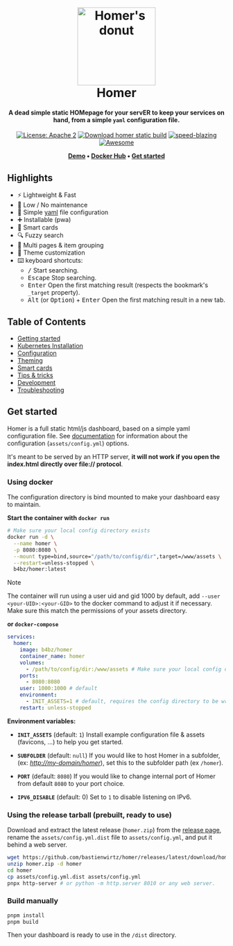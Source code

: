 <h1 align="center">
 <img
  width="180"
  alt="Homer's donut"
  src="https://edas-hz.oss-cn-hangzhou.aliyuncs.com/edas-apps/charts-store/homer/image/logo.png">
    <br/>
    Homer
</h1>

<h4 align="center">
 A dead simple static <strong>HOM</strong>epage for your serv<strong>ER</strong> to keep your services on hand, from a simple <code>yaml</code> configuration file.
</h4>
<p align="center">
 <a href="https://opensource.org/licenses/Apache-2.0"><img
  alt="License: Apache 2"
  src="https://edas-hz.oss-cn-hangzhou.aliyuncs.com/edas-apps/charts-store/homer/image/License-Apache_202.0-blue.svg"></a>
  <a href="https://github.com/bastienwirtz/homer/releases/latest/download/homer.zip"><img
  alt="Download homer static build"
  src="https://edas-hz.oss-cn-hangzhou.aliyuncs.com/edas-apps/charts-store/homarr/68747470733a2f2f696d672e736869656c64732e696f2f62616467652f446f776e6c6f61642d686f6d65722e7a69702d6f72616e6765.svg"></a>
 <a href="https://twitter.com/acdlite/status/974390255393505280"><img
  alt="speed-blazing"
  src="https://edas-hz.oss-cn-hangzhou.aliyuncs.com/edas-apps/charts-store/homarr/68747470733a2f2f696d672e736869656c64732e696f2f62616467652f73706565642d626c617a696e672532302546302539462539342541352d726564.svg"></a>
 <a href="https://github.com/awesome-selfhosted/awesome-selfhosted"><img
  alt="Awesome"
  src="https://edas-hz.oss-cn-hangzhou.aliyuncs.com/edas-apps/charts-store/homarr/68747470733a2f2f63646e2e7261776769742e636f6d2f73696e647265736f726875732f617765736f6d652f643733303566333864323966656437386661383536353265336136336531353464643865383832392f6d656469612f62616467652e737667.svg"></a>
</p>

<p align="center">
 <strong>
  <a href="https://homer-demo.netlify.app">Demo</a>
  •
  <a href="https://hub.docker.com/r/b4bz/homer">Docker Hub</a>
  •
  <a href="#get-started">Get started</a>
 </strong>
</p>

## Highlights

- ⚡️ Lightweight & Fast
- 🥱 Low / No maintenance
- 📄 Simple [yaml](http://yaml.org/) file configuration
- ➕ Installable (pwa)
- 🧠 Smart cards
- 🔍️ Fuzzy search
- 📂 Multi pages & item grouping
- 🎨 Theme customization
- ⌨️ keyboard shortcuts:
  - <kbd>/</kbd> Start searching.
  - <kbd>Escape</kbd> Stop searching.
  - <kbd>Enter</kbd> Open the first matching result (respects the bookmark's `_target` property).
  - <kbd>Alt</kbd> (or <kbd>Option</kbd>) + <kbd>Enter</kbd> Open the first matching result in a new tab.

## Table of Contents

- [Getting started](#get-started)
- [Kubernetes Installation](docs/kubernetes.md)
- [Configuration](docs/configuration.md)
- [Theming](docs/theming.md)
- [Smart cards](docs/customservices.md)
- [Tips & tricks](docs/tips-and-tricks.md)
- [Development](docs/development.md)
- [Troubleshooting](docs/troubleshooting.md)

## Get started

Homer is a full static html/js dashboard, based on a simple yaml configuration file. See [documentation](docs/configuration.md) for information about the configuration (`assets/config.yml`) options.

It's meant to be served by an HTTP server, **it will not work if you open the index.html directly over file:// protocol**.

### Using docker

The configuration directory is bind mounted to make your dashboard easy to maintain.

**Start the container with `docker run`**

```sh
# Make sure your local config directory exists
docker run -d \
  --name homer \
  -p 8080:8080 \
  --mount type=bind,source="/path/to/config/dir",target=/www/assets \
  --restart=unless-stopped \
  b4bz/homer:latest
```

> [!NOTE]  
> The container will run using a user uid and gid 1000 by default, add `--user <your-UID>:<your-GID>` to the docker command to adjust it if necessary. Make sure this match the permissions of your assets directory.

**or `docker-compose`**

```yaml
services:
  homer:
    image: b4bz/homer
    container_name: homer
    volumes:
      - /path/to/config/dir:/www/assets # Make sure your local config directory exists
    ports:
      - 8080:8080
    user: 1000:1000 # default
    environment:
      - INIT_ASSETS=1 # default, requires the config directory to be writable for the container user (see user option)
    restart: unless-stopped
```

**Environment variables:**

- **`INIT_ASSETS`** (default: `1`)
Install example configuration file & assets (favicons, ...) to help you get started.

- **`SUBFOLDER`** (default: `null`)
If you would like to host Homer in a subfolder, (ex: *<http://my-domain/homer>*), set this to the subfolder path (ex `/homer`).

- **`PORT`** (default: `8080`)
If you would like to change internal port of Homer from default `8080` to your port choice.

- **`IPV6_DISABLE`** (default: 0)
Set to `1` to disable listening on IPv6.

### Using the release tarball (prebuilt, ready to use)

Download and extract the latest release (`homer.zip`) from the [release page](https://github.com/bastienwirtz/homer/releases), rename the `assets/config.yml.dist` file to `assets/config.yml`, and put it behind a web server.

```sh
wget https://github.com/bastienwirtz/homer/releases/latest/download/homer.zip
unzip homer.zip -d homer
cd homer
cp assets/config.yml.dist assets/config.yml
pnpx http-server # or python -m http.server 8010 or any web server.
```

### Build manually

```sh
pnpm install
pnpm build
```

Then your dashboard is ready to use in the `/dist` directory.
